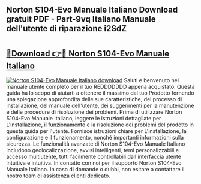 ## Norton S104-Evo Manuale Italiano Download gratuit PDF - Part-9vq Italiano Manuale dell'utente di riparazione i2SdZ

# <h2><a href="http://dfe7oih.blite.top/?on=Norton+S104-Evo+Manuale+Italiano">🔗Download 👉🔴 Norton S104-Evo Manuale Italiano</a></h2>

[![Norton S104-Evo Manuale Italiano download](https://i.imgur.com/lujVjoI.png)](http://dfe7oih.blite.top/?on=Norton+S104-Evo+Manuale+Italiano)
Saluti e benvenuto nel manuale utente completo per il tuo REDDDDDDD appena acquistato. Questa guida ha lo scopo di aiutarti a ottenere il massimo dal tuo Prodotto fornendo una spiegazione approfondita delle sue caratteristiche, del processo di installazione, del manuale dell'utente, dei suggerimenti per la manutenzione e delle procedure di risoluzione dei problemi. Prima di utilizzare Norton S104-Evo Manuale Italiano, leggere le istruzioni dettagliate per L'installazione, il funzionamento e la risoluzione dei problemi del prodotto in questa guida per l'utente. Fornisce istruzioni chiare per L'installazione, la configurazione e il funzionamento, nonché importanti informazioni sulla sicurezza. Le funzionalità avanzate di Norton S104-Evo Manuale Italiano includono geolocalizzazione, avvisi intelligenti, temi personalizzabili e accesso multiutente, tutti facilmente controllabili dall'interfaccia utente intuitiva e intuitiva. In contatto con noi per il supporto Norton S104-Evo Manuale Italiano. In caso di domande o dubbi, non esitare a contattare il nostro team di assistenza clienti dedicato.
